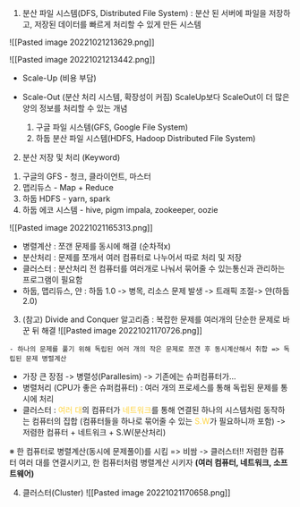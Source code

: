 1. 분산 파일 시스템(DFS, Distributed File System)
	: 분산 된 서버에 파일을 저장하고, 저장된 데이터를 빠르게 처리할 수 있게 만든 시스템

![[Pasted image 20221021213629.png]]

![[Pasted image 20221021213442.png]]
- Scale-Up (비용 부담)
- Scale-Out (분산 처리 시스템, 확장성이 커짐)
	ScaleUp보다 ScaleOut이 더 많은 양의 정보를 처리할 수 있는 개념


  1) 구글 파일 시스템(GFS, Google File System)
  2) 하둡 분산 파일 시스템(HDFS, Hadoop Distributed File System)

2. 분산 저장 및 처리 (Keyword)
  1) 구글의 GFS - 청크, 클라이언트, 마스터
  2) 맵리듀스 - Map + Reduce
  3) 하둡 HDFS - yarn, spark
  4) 하둡 에코 시스템 - hive, pigm impala, zookeeper, oozie

![[Pasted image 20221021165313.png]]

- 병렬계산 : 쪼갠 문제를 동시에 해결 (순차적x)
- 분산처리 : 문제를 쪼개서 여러 컴퓨터로 나누어서 따로 처리 및 저장
- 클러스터 : 분산처리 전 컴퓨터를 여러개로 나눠서 묶어줄 수 있는통신과 관리하는 프로그램이 필요함
- 하둡, 맵리듀스, 얀 : 하둡 1.0 -> 병목, 리소스 문제 발생 -> 트래픽 조절-> 얀(하둡 2.0)

3. (참고) Divide and Conquer 알고리즘 
	: 복잡한 문제를 여러개의 단순한 문제로 바꾼 뒤 해결
![[Pasted image 20221021170726.png]]
```
- 하나의 문제를 풀기 위해 독립된 여러 개의 작은 문제로 쪼갠 후 동시계산해서 취합 => 독립된 문제 병렬계산
```
- 가장 큰 장점 -> 병렬성(Parallesim) -> 기존에는 슈퍼컴퓨터가...
- 병렬처리 (CPU가 좋은 슈퍼컴퓨터)
	: 여러 개의 프로세스를 통해 독립된 문제를 통시에 처리
- 클러스터
	: <span style="color: #ffd33d">여러 대</span>의 컴퓨터가 <span style="color: #ffd33d">네트워크</span>를 통해 연결된 하나의 시스템처럼 동작하는 컴퓨터의 집합 (컴퓨터들을 하나로 묶어줄 수 있는 <span style="color: #ffd33d">S.W</span>가 필요하니까 포함)
	-> 저렴한 컴퓨터 + 네트워크 + S.W(분산처리)

※ 한 컴퓨터로 병렬계산(동시에 문제풀이)를 시킴 => 비쌈
-> 클러스터!! 저렴한 컴퓨터 여러 대를 연결시키고, 한 컴퓨터처럼 병렬계산 시키자 **(여러 컴퓨터, 네트워크, 소프트웨어)**

4. 클러스터(Cluster)
![[Pasted image 20221021170658.png]]
